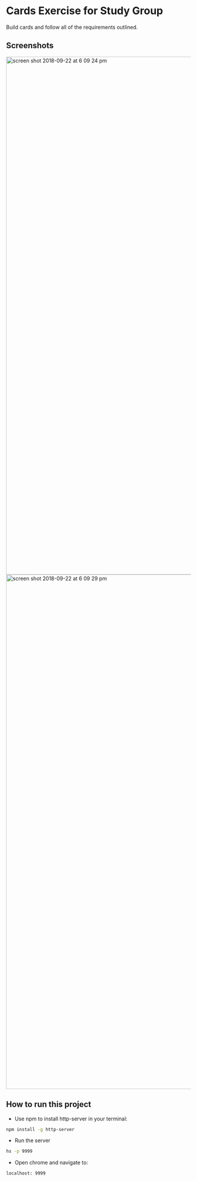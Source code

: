 # Cards Exercise for Study Group

Build cards and follow all of the requirements outlined.

## Screenshots
<img width="1408" alt="screen shot 2018-09-22 at 6 09 24 pm" src="https://user-images.githubusercontent.com/16019344/45922493-b078a780-be92-11e8-97c0-f022a55f5732.png">
<img width="1399" alt="screen shot 2018-09-22 at 6 09 29 pm" src="https://user-images.githubusercontent.com/16019344/45922494-b2db0180-be92-11e8-8954-d8604e5b23c0.png">

## How to run this project
* Use npm to install http-server in your terminal: 
```sh
npm install -g http-server
```
* Run the server
```sh
hs -p 9999
```
* Open chrome and navigate to: 
```
localhost: 9999
```